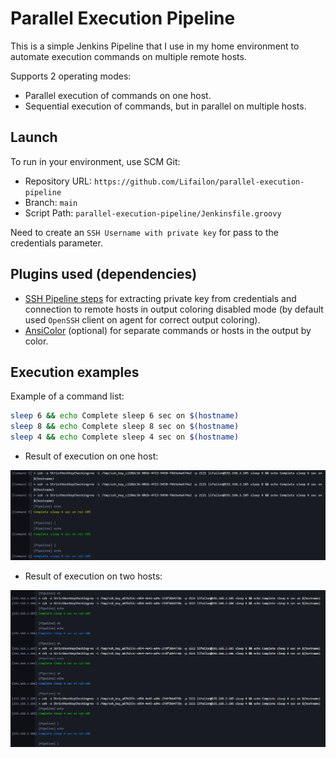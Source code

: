 # Parallel Execution Pipeline

This is a simple Jenkins Pipeline that I use in my home environment to automate execution commands on multiple remote hosts.

Supports 2 operating modes:

- Parallel execution of commands on one host.
- Sequential execution of commands, but in parallel on multiple hosts.

## Launch

To run in your environment, use SCM Git:

- Repository URL: `https://github.com/Lifailon/parallel-execution-pipeline`
- Branch: `main`
- Script Path: `parallel-execution-pipeline/Jenkinsfile.groovy`

Need to create an `SSH Username with private key` for pass to the credentials parameter.

## Plugins used (dependencies)

- [SSH Pipeline steps](https://plugins.jenkins.io/ssh-steps) for extracting private key from credentials and connection to remote hosts in output coloring disabled mode (by default used `OpenSSH` client on agent for correct output coloring).
- [AnsiColor](https://plugins.jenkins.io/ansicolor) (optional) for separate commands or hosts in the output by color.

## Execution examples

Example of a command list:

```bash
sleep 6 && echo Complete sleep 6 sec on $(hostname)
sleep 8 && echo Complete sleep 8 sec on $(hostname)
sleep 4 && echo Complete sleep 4 sec on $(hostname)
```

- Result of execution on one host:

![](/.img/parallel-commands.jpg)

- Result of execution on two hosts:

![](/.img/parallel-hosts.jpg)
